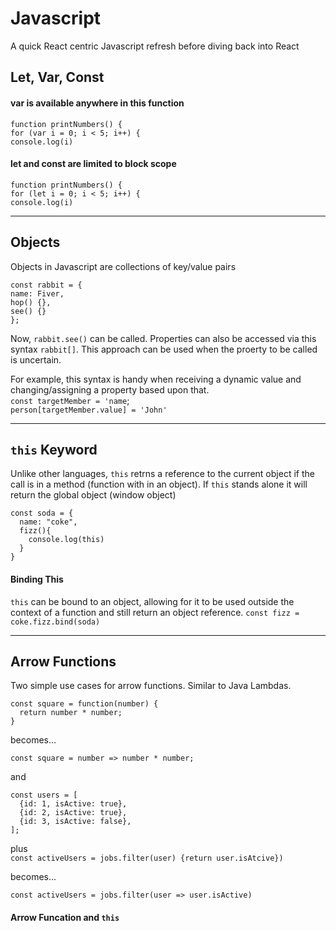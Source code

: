 # Javascript

A quick React centric Javascript refresh before diving back into React

## Let, Var, Const
#### var is available anywhere in this function
`function printNumbers() {`<br>
`for (var i = 0; i < 5; i++) {`<br>
`console.log(i)`<br>

#### let and const are limited to block scope
`function printNumbers() {`<br>
`for (let i = 0; i < 5; i++) {`<br>
`console.log(i)`<br>

---

## Objects
Objects in Javascript are collections of key/value pairs

`const rabbit = {`<br>
`name: Fiver,`<br>
`hop() {},`<br>
`see() {}`<br>
`};`<br>

Now, `rabbit.see()` can be called. Properties can also be accessed via this syntax `rabbit[]`. This approach can be used when the proerty to be called is uncertain.

For example, this syntax is handy when receiving a dynamic value and changing/assigning a property based upon that.<br>
`const targetMember = 'name`;<br>
`person[targetMember.value] = 'John'`<br>

---

## `this` Keyword
Unlike other languages, `this` retrns a reference to the current object if the call is in a method (function with in an object).
If `this` stands alone it will return the global object (window object)

```
const soda = {
  name: "coke",
  fizz(){
    console.log(this)
  }
}
```

#### Binding This
`this` can be bound to an object, allowing for it to be used outside the context of a function and still return an object reference.
`const fizz = coke.fizz.bind(soda)`

---

## Arrow Functions
Two simple use cases for arrow functions. Similar to Java Lambdas.

```
const square = function(number) {
  return number * number;
}
```
becomes...

`const square = number => number * number;`

and
```
const users = [
  {id: 1, isActive: true},
  {id: 2, isActive: true},
  {id: 3, isActive: false},
];
```
plus <br>
`const activeUsers = jobs.filter(user) {return user.isAtcive})`<br>

becomes...<br>

`const activeUsers = jobs.filter(user => user.isActive)`

#### Arrow Funcation and `this`

